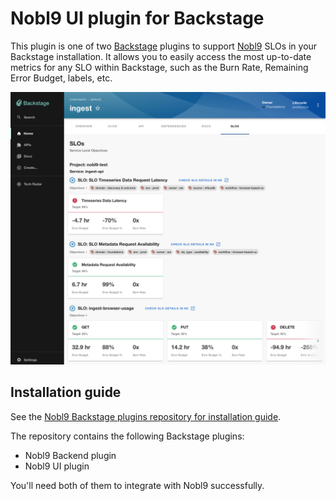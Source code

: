 # Nobl9 UI plugin for Backstage

This plugin is one of two [Backstage](https://backstage.io) plugins to support [Nobl9](https://nobl9.com) SLOs in your Backstage installation.
It allows you to easily access the most up-to-date metrics for any SLO within Backstage, such as the Burn Rate, Remaining Error Budget, labels, etc.

![Nobl9 SLOs tab](/docs/images/backstage-ui-plugin.png 'Nobl9 SLOs tab')

## Installation guide

See the [Nobl9 Backstage plugins repository for installation guide](https://github.com/nobl9/nobl9-backstage-plugin?tab=readme-ov-file#installation-guide).

The repository contains the following Backstage plugins:

- Nobl9 Backend plugin
- Nobl9 UI plugin

You'll need both of them to integrate with Nobl9 successfully.
